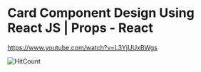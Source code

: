 # Card Component Design Using React JS | Props - React
https://www.youtube.com/watch?v=L3YjUUxBWgs

![HitCount](https://i.ytimg.com/vi/L3YjUUxBWgs/maxresdefault.jpg)
